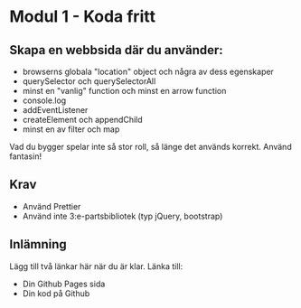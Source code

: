 # Modul 1 - Koda fritt

## Skapa en webbsida där du använder:
- browserns globala "location" object och några av dess egenskaper
- querySelector och querySelectorAll
- minst en "vanlig" function och minst en arrow function
- console.log
- addEventListener
- createElement och appendChild
- minst en av filter och map

Vad du bygger spelar inte så stor roll, så länge det används korrekt. Använd fantasin!

## Krav
- Använd Prettier
- Använd inte 3:e-partsbibliotek (typ jQuery, bootstrap)

## Inlämning
Lägg till två länkar här när du är klar. Länka till:
- Din Github Pages sida
- Din kod på Github
